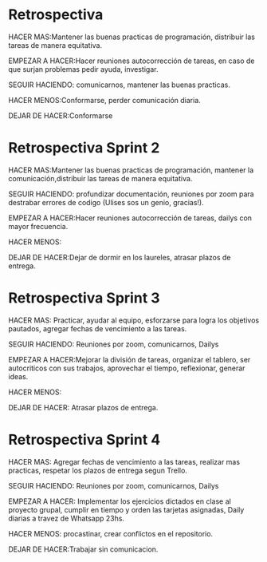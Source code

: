 <h1>Retrospectiva</h1>

<p>HACER MAS:Mantener las buenas practicas de programación, distribuir las tareas de manera equitativa. </p>

<p>EMPEZAR A HACER:Hacer reuniones autocorrección de tareas, en caso de que surjan problemas pedir ayuda, investigar.</p>

<p>SEGUIR HACIENDO: comunicarnos, mantener las buenas practicas.</p>

<p>HACER MENOS:Conformarse, perder comunicación diaria.  </p>

<p>DEJAR DE HACER:Conformarse</p>


<h1>Retrospectiva Sprint 2</h1>

<p>HACER MAS:Mantener las buenas practicas de programación, mantener la comunicación,distribuir las tareas de manera equitativa. </p>

<p>SEGUIR HACIENDO: profundizar documentación, reuniones por zoom para destrabar errores de codigo (Ulises sos un genio, gracias!).</p>

<p>EMPEZAR A HACER:Hacer reuniones autocorrección de tareas, dailys con mayor frecuencia.</p>

<p>HACER MENOS: </p>

<p>DEJAR DE HACER:Dejar de dormir en los laureles, atrasar plazos de entrega.</p>


<h1>Retrospectiva Sprint 3</h1>

<p>HACER MAS: Practicar, ayudar al equipo, esforzarse para logra los objetivos pautados, agregar fechas de vencimiento a las tareas. </p>

<p>SEGUIR HACIENDO: Reuniones por zoom, comunicarnos, Dailys</p>

<p>EMPEZAR A HACER:Mejorar la división de tareas, organizar el tablero, ser autocriticos con sus trabajos, aprovechar el tiempo, reflexionar, generar ideas.</p>

<p>HACER MENOS:</p>

<p>DEJAR DE HACER: Atrasar plazos de entrega.</p>

<h1>Retrospectiva Sprint 4</h1>

<p>HACER MAS: Agregar fechas de vencimiento a las tareas, realizar mas practicas, respetar los plazos de entrega segun Trello. </p>

<p>SEGUIR HACIENDO: Reuniones por zoom, comunicarnos, Dailys</p>

<p>EMPEZAR A HACER: Implementar los ejercicios dictados en clase al proyecto grupal, cumplir en tiempo y orden las tarjetas asignadas, Daily diarias a travez de Whatsapp 23hs. </p>

<p>HACER MENOS: procastinar, crear conflictos en el repositorio.</p>

<p>DEJAR DE HACER:Trabajar sin comunicacion.</p>